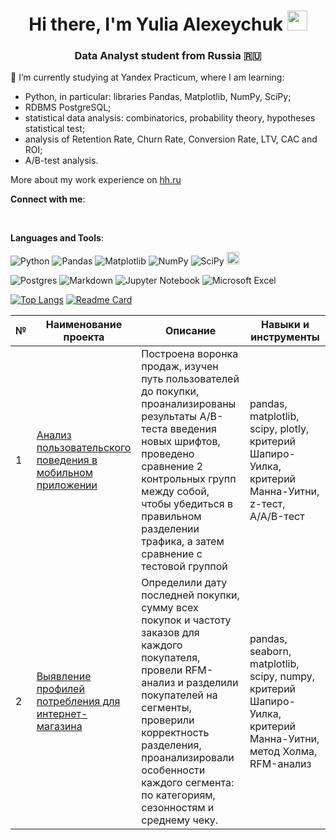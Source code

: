 <h1 align="center">Hi there, I'm Yulia Alexeychuk</a> 
<img src="https://github.com/blackcater/blackcater/raw/main/images/Hi.gif" height="32"/></h1>
<h3 align="center">Data Analyst student from Russia 🇷🇺</h3>

🌱 I’m currently studying at Yandex Practicum, where I am learning:

- Python, in particular: libraries Pandas, Matplotlib, NumPy, SciPy;
- RDBMS PostgreSQL;
- statistical data analysis: combinatorics, probability theory, hypotheses statistical test;
- analysis of Retention Rate, Churn Rate, Conversion Rate, LTV, CAC and ROI;
- A/B-test analysis.

More about my work experience on [hh.ru](https://hh.ru/resume/0d5763c8ff0c367a6f0039ed1f754350327358)


**Connect with me**:

<a href="https://t.me/yalexeychuk"><img src="https://img.shields.io/badge/Telegram-2CA5E0?style=for-the-badge&logo=telegram&logoColor=white" alt=""></a>
<a href="https://www.linkedin.com/in/yulia-alexeychuk-108963230/"><img src="https://img.shields.io/badge/linkedin-%230077B5.svg?style=for-the-badge&logo=linkedin&logoColor=white" alt=""></a>
<a href="https://leetcode.com/yulia-alexeychuk/"><img src="https://img.shields.io/badge/LeetCode-000000?style=for-the-badge&logo=LeetCode&logoColor=#d16c06" alt=""></a>


**Languages and Tools**:

![Python](https://img.shields.io/badge/python-3670A0?style=for-the-badge&logo=python&logoColor=ffdd54)
![Pandas](https://img.shields.io/badge/pandas-%23150458.svg?style=for-the-badge&logo=pandas&logoColor=white)
![Matplotlib](https://img.shields.io/badge/Matplotlib-%23ffffff.svg?style=for-the-badge&logo=Matplotlib&logoColor=black)
![NumPy](https://img.shields.io/badge/numpy-%23013243.svg?style=for-the-badge&logo=numpy&logoColor=white)
![SciPy](https://img.shields.io/badge/SciPy-%230C55A5.svg?style=for-the-badge&logo=scipy&logoColor=%white)
<img src="https://pypi-camo.freetls.fastly.net/189c5d99fbda79b2218f2d4a4fe29415d32c8d8a/68747470733a2f2f7261772e67697468756275736572636f6e74656e742e636f6d2f6d7761736b6f6d2f736561626f726e2f6d61737465722f646f632f5f7374617469632f6c6f676f2d776964652d6c6967687462672e737667" height="20">

![Postgres](https://img.shields.io/badge/postgres-%23316192.svg?style=for-the-badge&logo=postgresql&logoColor=white)
![Markdown](https://img.shields.io/badge/markdown-%23000000.svg?style=for-the-badge&logo=markdown&logoColor=white)
![Jupyter Notebook](https://img.shields.io/badge/jupyter-%23FA0F00.svg?style=for-the-badge&logo=jupyter&logoColor=white)
![Microsoft Excel](https://img.shields.io/badge/Microsoft_Excel-217346?style=for-the-badge&logo=microsoft-excel&logoColor=white)


 [![Top Langs](https://github-readme-stats.vercel.app/api/top-langs/?username=yulia-alexeychuk&layout=compact)](https://github.com/yulia-alexeychuk/yandex_practicum)
 [![Readme Card](https://github-readme-stats.vercel.app/api/pin/?username=yulia-alexeychuk&repo=yandex_practicum)](https://github.com/yulia-alexeychuk/yandex_practicum)

| № |	Наименование проекта	| Описание	| Навыки и инструменты | 
| - | --- | --- | --- | 
| 1 | [Анализ пользовательского поведения в мобильном приложении](https://github.com/yulia-alexeychuk/yandex_practicum/tree/main/project_user_behavior) | Построена воронка продаж, изучен путь пользователей до покупки, проанализированы результаты A/B-теста введения новых шрифтов, проведено сравнение 2 контрольных групп между собой, чтобы убедиться в правильном разделении трафика, а затем сравнение с тестовой группой | pandas, matplotlib, scipy, plotly, критерий Шапиро-Уилка, критерий Манна-Уитни, z-тест, A/A/B-тест | 
| 2 | [Выявление профилей потребления для интернет-магазина](https://github.com/yulia-alexeychuk/yandex_practicum/tree/main/e-commerce_project) | Определили дату последней покупки, сумму всех покупок и частоту заказов для каждого покупателя, провели RFM-анализ и разделили покупателей на сегменты, проверили корректность разделения, проанализировали особенности каждого сегмента: по категориям, сезонностям и среднему чеку. | pandas, seaborn, matplotlib, scipy, numpy, критерий Шапиро-Уилка, критерий Манна-Уитни, метод Холма, RFM-анализ | 

